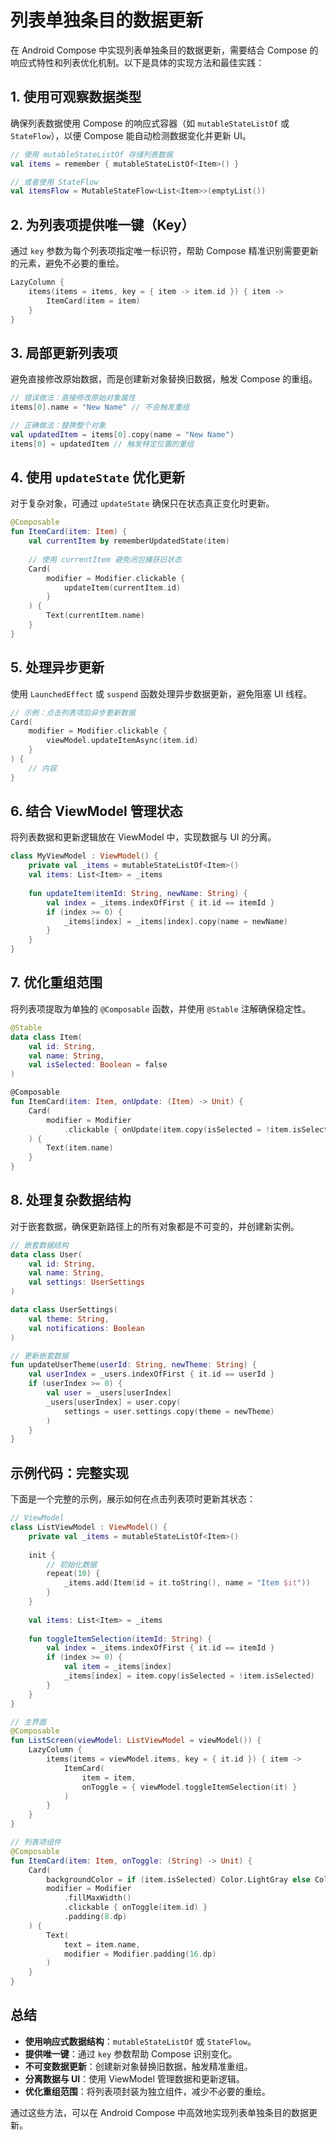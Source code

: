 # 列表单独条目的数据更新

在 Android Compose 中实现列表单独条目的数据更新，需要结合 Compose 的响应式特性和列表优化机制。以下是具体的实现方法和最佳实践：

## 1. **使用可观察数据类型**

确保列表数据使用 Compose 的响应式容器（如 `mutableStateListOf` 或 `StateFlow`），以便 Compose 能自动检测数据变化并更新 UI。

```kotlin
// 使用 mutableStateListOf 存储列表数据
val items = remember { mutableStateListOf<Item>() }

// 或者使用 StateFlow
val itemsFlow = MutableStateFlow<List<Item>>(emptyList())
```

## 2. **为列表项提供唯一键（Key）**

通过 `key` 参数为每个列表项指定唯一标识符，帮助 Compose 精准识别需要更新的元素，避免不必要的重绘。

```kotlin
LazyColumn {
    items(items = items, key = { item -> item.id }) { item ->
        ItemCard(item = item)
    }
}
```

## 3. **局部更新列表项**

避免直接修改原始数据，而是创建新对象替换旧数据，触发 Compose 的重组。

```kotlin
// 错误做法：直接修改原始对象属性
items[0].name = "New Name" // 不会触发重组

// 正确做法：替换整个对象
val updatedItem = items[0].copy(name = "New Name")
items[0] = updatedItem // 触发特定位置的重组
```

## 4. **使用 `updateState` 优化更新**

对于复杂对象，可通过 `updateState` 确保只在状态真正变化时更新。

```kotlin
@Composable
fun ItemCard(item: Item) {
    val currentItem by rememberUpdatedState(item)
    
    // 使用 currentItem 避免闭包捕获旧状态
    Card(
        modifier = Modifier.clickable {
            updateItem(currentItem.id)
        }
    ) {
        Text(currentItem.name)
    }
}
```

## 5. **处理异步更新**

使用 `LaunchedEffect` 或 `suspend` 函数处理异步数据更新，避免阻塞 UI 线程。

```kotlin
// 示例：点击列表项后异步更新数据
Card(
    modifier = Modifier.clickable {
        viewModel.updateItemAsync(item.id)
    }
) {
    // 内容
}
```

## 6. **结合 ViewModel 管理状态**

将列表数据和更新逻辑放在 ViewModel 中，实现数据与 UI 的分离。

```kotlin
class MyViewModel : ViewModel() {
    private val _items = mutableStateListOf<Item>()
    val items: List<Item> = _items
    
    fun updateItem(itemId: String, newName: String) {
        val index = _items.indexOfFirst { it.id == itemId }
        if (index >= 0) {
            _items[index] = _items[index].copy(name = newName)
        }
    }
}
```

## 7. **优化重组范围**

将列表项提取为单独的 `@Composable` 函数，并使用 `@Stable` 注解确保稳定性。

```kotlin
@Stable
data class Item(
    val id: String,
    val name: String,
    val isSelected: Boolean = false
)

@Composable
fun ItemCard(item: Item, onUpdate: (Item) -> Unit) {
    Card(
        modifier = Modifier
            .clickable { onUpdate(item.copy(isSelected = !item.isSelected)) }
    ) {
        Text(item.name)
    }
}
```

## 8. **处理复杂数据结构**

对于嵌套数据，确保更新路径上的所有对象都是不可变的，并创建新实例。

```kotlin
// 嵌套数据结构
data class User(
    val id: String,
    val name: String,
    val settings: UserSettings
)

data class UserSettings(
    val theme: String,
    val notifications: Boolean
)

// 更新嵌套数据
fun updateUserTheme(userId: String, newTheme: String) {
    val userIndex = _users.indexOfFirst { it.id == userId }
    if (userIndex >= 0) {
        val user = _users[userIndex]
        _users[userIndex] = user.copy(
            settings = user.settings.copy(theme = newTheme)
        )
    }
}
```

## 示例代码：完整实现

下面是一个完整的示例，展示如何在点击列表项时更新其状态：

```kotlin
// ViewModel
class ListViewModel : ViewModel() {
    private val _items = mutableStateListOf<Item>()
    
    init {
        // 初始化数据
        repeat(10) {
            _items.add(Item(id = it.toString(), name = "Item $it"))
        }
    }
    
    val items: List<Item> = _items
    
    fun toggleItemSelection(itemId: String) {
        val index = _items.indexOfFirst { it.id == itemId }
        if (index >= 0) {
            val item = _items[index]
            _items[index] = item.copy(isSelected = !item.isSelected)
        }
    }
}

// 主界面
@Composable
fun ListScreen(viewModel: ListViewModel = viewModel()) {
    LazyColumn {
        items(items = viewModel.items, key = { it.id }) { item ->
            ItemCard(
                item = item,
                onToggle = { viewModel.toggleItemSelection(it) }
            )
        }
    }
}

// 列表项组件
@Composable
fun ItemCard(item: Item, onToggle: (String) -> Unit) {
    Card(
        backgroundColor = if (item.isSelected) Color.LightGray else Color.White,
        modifier = Modifier
            .fillMaxWidth()
            .clickable { onToggle(item.id) }
            .padding(8.dp)
    ) {
        Text(
            text = item.name,
            modifier = Modifier.padding(16.dp)
        )
    }
}
```

## 总结

- **使用响应式数据结构**：`mutableStateListOf` 或 `StateFlow`。
- **提供唯一键**：通过 `key` 参数帮助 Compose 识别变化。
- **不可变数据更新**：创建新对象替换旧数据，触发精准重组。
- **分离数据与 UI**：使用 ViewModel 管理数据和更新逻辑。
- **优化重组范围**：将列表项封装为独立组件，减少不必要的重绘。

通过这些方法，可以在 Android Compose 中高效地实现列表单独条目的数据更新。

